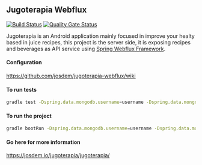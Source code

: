 Jugoterapia Webflux
----------------------------------------------

[![Build Status](https://travis-ci.com/josdem/jugoterapia-webflux.svg?branch=master)](https://travis-ci.com/josdem/jugoterapia-webflux)
[![Quality Gate Status](https://sonar.josdem.io/api/project_badges/measure?project=com.jos.dem.jugoterapia.webflux%3Ajugoterapia-webflux&metric=alert_status)](https://sonar.josdem.io/dashboard?id=com.jos.dem.jugoterapia.webflux%3Ajugoterapia-webflux)

Jugoterapia is an Android application mainly focused in improve your healty based in juice recipes, this project is the server side, it is exposing recipes and beverages as API service using [Spring Webflux Framework](https://docs.spring.io/spring/docs/current/spring-framework-reference/web-reactive.html).

#### Configuration

https://github.com/josdem/jugoterapia-webflux/wiki

#### To run tests

```bash
gradle test -Dspring.data.mongodb.username=username -Dspring.data.mongodb.password=password
```

#### To run the project

```bash
gradle bootRun -Dspring.data.mongodb.username=username -Dspring.data.mongodb.password=password
```

#### Go here for more information

https://josdem.io/jugoterapia/jugoterapia/

